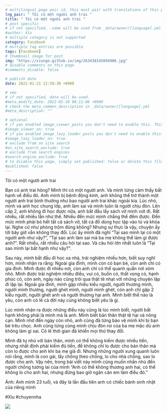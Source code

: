 ```yaml
---
# multilingual page pair id, this must pair with translations of this page. (This name must be unique)
lng_pair: " Tôi có một người anh trai "
title: " Tôi có một người anh trai "
# post specific
# if not specified, .name will be used from _data/owner/[language].yml
#author: Xíu
# multiple category is not supported
category: Facebook
# multiple tag entries are possible
tags: [Facebook]
# thumbnail image for post
img: "https://xiungo.github.io/img/263438145894906.jpg"
# disable comments on this page
#comments_disable: false

# publish date
date: 2022-01-21 12:59:30 +0900

# seo
# if not specified, date will be used.
#meta_modify_date: 2022-02-10 08:11:06 +0900
# check the meta_common_description in _data/owner/[language].yml
#meta_description: ""

# optional
# if you enabled image_viewer_posts you don't need to enable this. This is only if image_viewer_posts = false
#image_viewer_on: true
# if you enabled image_lazy_loader_posts you don't need to enable this. This is only if image_lazy_loader_posts = false
#image_lazy_loader_on: true
# exclude from on site search
#on_site_search_exclude: true
# exclude from search engines
#search_engine_exclude: true
# to disable this page, simply set published: false or delete this file
#published: false
---
```


<!-- outline-start -->

Tôi có một người anh trai

Bạn có anh trai hông? Mình thì có một người anh. Và mình từng cảm thấy bất hạnh về điều đó. Anh mình bị bệnh động kinh, anh không thể trở thành một người anh trai bình thường như bao người anh trai khác ngoài kia. Lúc nhỏ, mình và anh học chung lớp, anh làm sai và mình luôn là người chịu đòn. Lên cấp 2, anh không đi học được nữa, anh bắt đầu lấy sách vở mình vứt đi. Rất nhiều, rất nhiều lần như thế. Nhiều đến mức mình chẳng thể đếm được. Đến mức mình phải bỏ hết tất cả sách vở, tất cả đồ dùng học tập vào tủ và khóa lại. Nghe cứ như phòng trộm đúng không? Nhưng sự thực là vậy, chuyện ấy tới bây giờ vẫn không thay đổi. Lúc ấy mình đã nghĩ “Tại sao mình lại có một người anh như vậy?”, “Tại sao anh làm sai mà ba mẹ không thể làm gì được anh?”. Rất nhiều, rất nhiều câu hỏi tại sao. Và câu hỏi lớn nhất luôn là “Tại sao mình lại bất hạnh như vậy?”.

Sau này, mình bắt đầu đi học xa nhà, trải nghiệm nhiều hơn, biết suy nghĩ hơn, mình nhận ra rằng:
Ngoài gia đình, mình còn có bạn bè, còn anh chỉ có gia đình.
Mình được đi nhiều nơi, còn anh chỉ có thể quanh quẩn nơi xóm nhỏ.
Mình được trải nghiệm nhiều điều, vui có, buồn có, thất vọng có, hạnh phúc có, còn anh, ngày nào cũng trôi qua thật tẻ nhạt với những chuyện lặp đi lặp lại.
Ngoài gia đình, mình gặp nhiều kiểu người, người thương mình, người mình thương, người ghét mình, người mình ghét, còn anh chỉ gặp 2 kiểu người, người ghét anh và người thương hại anh.
Mình biết thế nào là yêu, còn anh có lẽ cả đời này cũng không biết yêu là gì.

Lúc mình nhận ra được những điều này cũng là lúc mình biết, người bất hạnh không phải là mình mà là anh. Mình biết bản thân thật tệ hại và nông cạn. Mình nhớ đến ngày còn nhỏ, anh cũng đã từng bảo vệ mình khi bị bạn bè trêu chọc. Anh cũng từng cùng mình chịu đòn roi của ba mẹ mặc dù anh không làm gì sai. Có lẽ thời gian đã khiến mọi thứ thay đổi.

Mình đã tự nhủ với bản thân, mình có thể không kiếm được nhiều tiền, nhưng nhất định phải kiếm đủ tiền, để không chỉ lo được cho bản thân mà còn lo được cho anh khi ba mẹ già đi. Nhưng những người xung quanh luôn nói rằng, mình là con gái, lấy chồng theo chồng, lo cho nhà chồng, sao lo được cho anh. Vậy nên, trong bài viết này mình cũng muốn nhắn nhủ đến người chồng tương lai của mình “Anh có thể không thương anh hai, có thể không lo cho anh hai, nhưng đừng bao giờ ngăn cản em làm điều đó.”

Ảnh: Anh mình 23 tuổi, và đây là lần đầu tiên anh có chiếc bánh sinh nhật của riêng mình

#Xíu
#chuyennha

<!-- outline-end -->

<img src= "https://xiungo.github.io/img/263438145894906.jpg">